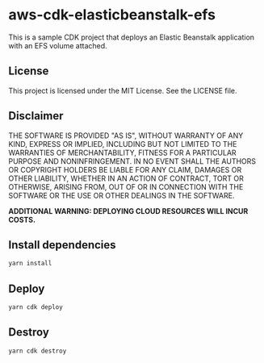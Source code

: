 # aws-cdk-elasticbeanstalk-efs

This is a sample CDK project that deploys an Elastic Beanstalk application with an EFS volume attached.

## License

This project is licensed under the MIT License. See the LICENSE file.

## Disclaimer

THE SOFTWARE IS PROVIDED "AS IS", WITHOUT WARRANTY OF ANY KIND, EXPRESS OR
IMPLIED, INCLUDING BUT NOT LIMITED TO THE WARRANTIES OF MERCHANTABILITY,
FITNESS FOR A PARTICULAR PURPOSE AND NONINFRINGEMENT. IN NO EVENT SHALL THE
AUTHORS OR COPYRIGHT HOLDERS BE LIABLE FOR ANY CLAIM, DAMAGES OR OTHER
LIABILITY, WHETHER IN AN ACTION OF CONTRACT, TORT OR OTHERWISE, ARISING FROM,
OUT OF OR IN CONNECTION WITH THE SOFTWARE OR THE USE OR OTHER DEALINGS IN THE
SOFTWARE.

**ADDITIONAL WARNING: DEPLOYING CLOUD RESOURCES WILL INCUR COSTS.**

## Install dependencies
    
```bash
yarn install
```

## Deploy

```bash
yarn cdk deploy
```

## Destroy

```bash
yarn cdk destroy
```



